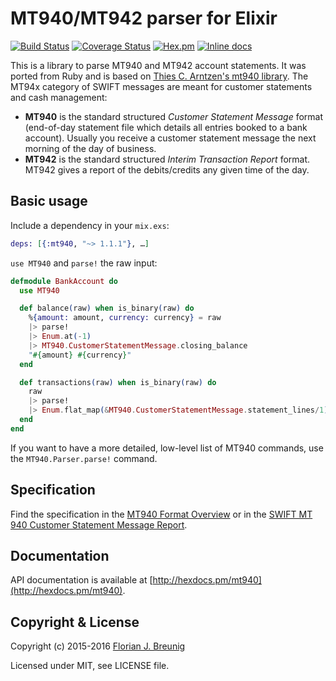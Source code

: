 MT940/MT942 parser for Elixir
=============================

[![Build Status](https://travis-ci.org/my-flow/mt940.svg?branch=master)](https://travis-ci.org/my-flow/mt940)
[![Coverage Status](https://coveralls.io/repos/my-flow/mt940/badge.svg?branch=master)](https://coveralls.io/r/my-flow/mt940?branch=master)
[![Hex.pm](https://img.shields.io/hexpm/v/mt940.svg)](https://hex.pm/packages/mt940)
[![Inline docs](http://inch-ci.org/github/my-flow/mt940.svg)](http://inch-ci.org/github/my-flow/mt940)

This is a library to parse MT940 and MT942 account statements. It was ported from Ruby and is based on
[Thies C. Arntzen's mt940 library](https://github.com/betterplace/mt940_parser).
The MT94x category of SWIFT messages are meant for customer statements and cash management:
- **MT940** is the standard structured _Customer Statement Message_ format (end-of-day statement file which details all entries booked to a bank account). Usually you receive a customer statement message the next morning of the day of business.
- **MT942** is the standard structured _Interim Transaction Report_ format. MT942 gives a report of the debits/credits any given time of the day.

## Basic usage

Include a dependency in your `mix.exs`:

```elixir
deps: [{:mt940, "~> 1.1.1"}, …]
```

`use MT940` and `parse!` the raw input:

```elixir
defmodule BankAccount do
  use MT940

  def balance(raw) when is_binary(raw) do
    %{amount: amount, currency: currency} = raw
    |> parse!
    |> Enum.at(-1)
    |> MT940.CustomerStatementMessage.closing_balance
    "#{amount} #{currency}"
  end

  def transactions(raw) when is_binary(raw) do
    raw
    |> parse!
    |> Enum.flat_map(&MT940.CustomerStatementMessage.statement_lines/1)
  end
end
```

If you want to have a more detailed, low-level list of MT940 commands, use the
`MT940.Parser.parse!` command.


## Specification

Find the specification in the [MT940 Format Overview](http://www.sepaforcorporates.com/swift-for-corporates/account-statement-mt940-file-format-overview/)
or in the [SWIFT MT 940 Customer Statement Message Report](http://martin.hinner.info/bankconvert/swift_mt940_942.pdf).


## Documentation

API documentation is available at [http://hexdocs.pm/mt940](http://hexdocs.pm/mt940).


## Copyright & License

Copyright (c) 2015-2016 [Florian J. Breunig](http://www.my-flow.com)

Licensed under MIT, see LICENSE file.

